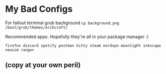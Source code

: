 # My Bad Configs

For fallout terminal grub background
`
cp background.png /boot/grub/themes/archcraft/
`

Recommended apps. Hopefully they're all in your package manager :)

`
firefox discord spotify postman kitty steam nordvpn moonlight inkscape neovim ranger
`


## (copy at your own peril)
